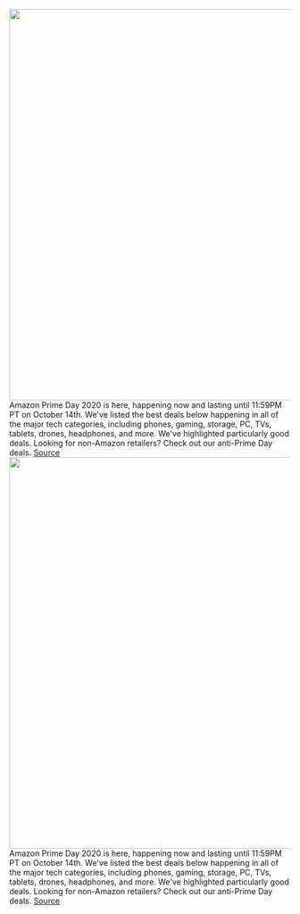 <img src='https://cdn.vox-cdn.com/thumbor/-Io7jmokOKG5LAwXsoOMsgRDacs=/0x0:2040x1360/1200x800/filters:focal(679x474:1005x800)/cdn.vox-cdn.com/uploads/chorus_image/image/67622167/bking_200303_3928_0003.0.jpg' width='700px' /><br/>
Amazon Prime Day 2020 is here, happening now and lasting until 11:59PM PT on October 14th. We've listed the best deals below happening in all of the major tech categories, including phones, gaming, storage, PC, TVs, tablets, drones, headphones, and more. We've highlighted particularly good deals. Looking for non-Amazon retailers? Check out our anti-Prime Day deals.
<a href='https://www.theverge.com/21505978/amazon-prime-day-best-tech-deals-phones-gaming-laptops-gadgets'> Source <a/><img src='https://cdn.vox-cdn.com/thumbor/-Io7jmokOKG5LAwXsoOMsgRDacs=/0x0:2040x1360/1200x800/filters:focal(679x474:1005x800)/cdn.vox-cdn.com/uploads/chorus_image/image/67622167/bking_200303_3928_0003.0.jpg' width='700px' /><br/>
Amazon Prime Day 2020 is here, happening now and lasting until 11:59PM PT on October 14th. We've listed the best deals below happening in all of the major tech categories, including phones, gaming, storage, PC, TVs, tablets, drones, headphones, and more. We've highlighted particularly good deals. Looking for non-Amazon retailers? Check out our anti-Prime Day deals.
<a href='https://www.theverge.com/good-deals/21506562/amazon-prime-day-best-deals-tech-gadgets'> Source <a/>
